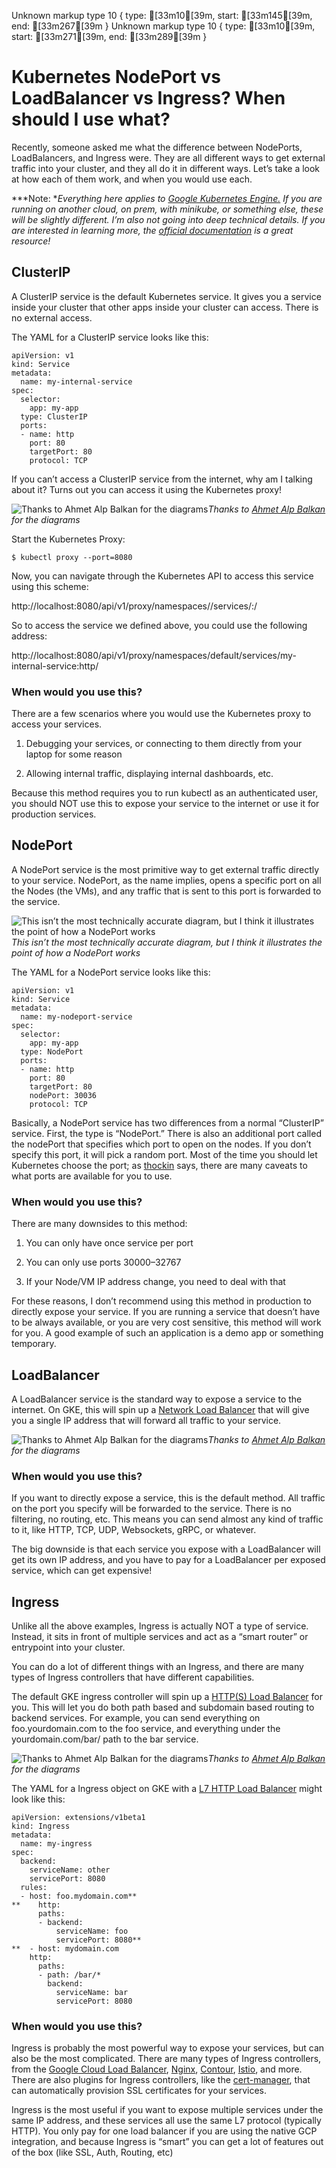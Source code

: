 Unknown markup type 10 { type: [33m10[39m, start: [33m145[39m, end: [33m267[39m }
Unknown markup type 10 { type: [33m10[39m, start: [33m271[39m, end: [33m289[39m }

# Kubernetes NodePort vs LoadBalancer vs Ingress? When should I use what?

Recently, someone asked me what the difference between NodePorts, LoadBalancers, and Ingress were. They are all different ways to get external traffic into your cluster, and they all do it in different ways. Let’s take a look at how each of them work, and when you would use each.

***Note: **Everything here applies to [Google Kubernetes Engine.](https://cloud.google.com/gke) If you are running on another cloud, on prem, with minikube, or something else, these will be slightly different. I’m also not going into deep technical details. If you are interested in learning more, the [official documentation](https://kubernetes.io/docs/concepts/services-networking/service/) is a great resource!*

## ClusterIP

A ClusterIP service is the default Kubernetes service. It gives you a service inside your cluster that other apps inside your cluster can access. There is no external access.

The YAML for a ClusterIP service looks like this:

    apiVersion: v1
    kind: Service
    metadata:  
      name: my-internal-service
    spec:
      selector:    
        app: my-app
      type: ClusterIP
      ports:  
      - name: http
        port: 80
        targetPort: 80
        protocol: TCP

If you can’t access a ClusterIP service from the internet, why am I talking about it? Turns out you can access it using the Kubernetes proxy!

![Thanks to [Ahmet Alp Balkan](undefined) for the diagrams](https://cdn-images-1.medium.com/max/2000/1*I4j4xaaxsuchdvO66V3lAg.png)*Thanks to [Ahmet Alp Balkan](undefined) for the diagrams*

Start the Kubernetes Proxy:

    $ kubectl proxy --port=8080

Now, you can navigate through the Kubernetes API to access this service using this scheme:

http://localhost:8080/api/v1/proxy/namespaces/<NAMESPACE>/services/<SERVICE-NAME>:<PORT-NAME>/

So to access the service we defined above, you could use the following address:

http://localhost:8080/api/v1/proxy/namespaces/default/services/my-internal-service:http/

### When would you use this?

There are a few scenarios where you would use the Kubernetes proxy to access your services.

1. Debugging your services, or connecting to them directly from your laptop for some reason

1. Allowing internal traffic, displaying internal dashboards, etc.

Because this method requires you to run kubectl as an authenticated user, you should NOT use this to expose your service to the internet or use it for production services.

## NodePort

A NodePort service is the most primitive way to get external traffic directly to your service. NodePort, as the name implies, opens a specific port on all the Nodes (the VMs), and any traffic that is sent to this port is forwarded to the service.

![This isn’t the most technically accurate diagram, but I think it illustrates the point of how a NodePort works](https://cdn-images-1.medium.com/max/2094/1*CdyUtG-8CfGu2oFC5s0KwA.png)*This isn’t the most technically accurate diagram, but I think it illustrates the point of how a NodePort works*

The YAML for a NodePort service looks like this:

    apiVersion: v1
    kind: Service
    metadata:  
      name: my-nodeport-service
    spec:
      selector:    
        app: my-app
      type: NodePort
      ports:  
      - name: http
        port: 80
        targetPort: 80
        nodePort: 30036
        protocol: TCP

Basically, a NodePort service has two differences from a normal “ClusterIP” service. First, the type is “NodePort.” There is also an additional port called the nodePort that specifies which port to open on the nodes. If you don’t specify this port, it will pick a random port. Most of the time you should let Kubernetes choose the port; as [thockin](undefined) says, there are many caveats to what ports are available for you to use.

### When would you use this?

There are many downsides to this method:

1. You can only have once service per port

1. You can only use ports 30000–32767

1. If your Node/VM IP address change, you need to deal with that

For these reasons, I don’t recommend using this method in production to directly expose your service. If you are running a service that doesn’t have to be always available, or you are very cost sensitive, this method will work for you. A good example of such an application is a demo app or something temporary.

## LoadBalancer

A LoadBalancer service is the standard way to expose a service to the internet. On GKE, this will spin up a [Network Load Balancer](https://cloud.google.com/compute/docs/load-balancing/network/) that will give you a single IP address that will forward all traffic to your service.

![Thanks to [Ahmet Alp Balkan](undefined) for the diagrams](https://cdn-images-1.medium.com/max/2000/1*P-10bQg_1VheU9DRlvHBTQ.png)*Thanks to [Ahmet Alp Balkan](undefined) for the diagrams*

### When would you use this?

If you want to directly expose a service, this is the default method. All traffic on the port you specify will be forwarded to the service. There is no filtering, no routing, etc. This means you can send almost any kind of traffic to it, like HTTP, TCP, UDP, Websockets, gRPC, or whatever.

The big downside is that each service you expose with a LoadBalancer will get its own IP address, and you have to pay for a LoadBalancer per exposed service, which can get expensive!

## Ingress

Unlike all the above examples, Ingress is actually NOT a type of service. Instead, it sits in front of multiple services and act as a “smart router” or entrypoint into your cluster.

You can do a lot of different things with an Ingress, and there are many types of Ingress controllers that have different capabilities.

The default GKE ingress controller will spin up a [HTTP(S) Load Balancer](https://cloud.google.com/compute/docs/load-balancing/http/) for you. This will let you do both path based and subdomain based routing to backend services. For example, you can send everything on foo.yourdomain.com to the foo service, and everything under the yourdomain.com/bar/ path to the bar service.

![Thanks to [Ahmet Alp Balkan](undefined) for the diagrams](https://cdn-images-1.medium.com/max/3970/1*KIVa4hUVZxg-8Ncabo8pdg.png)*Thanks to [Ahmet Alp Balkan](undefined) for the diagrams*

The YAML for a Ingress object on GKE with a [L7 HTTP Load Balancer](https://cloud.google.com/compute/docs/load-balancing/http/) might look like this:

    apiVersion: extensions/v1beta1
    kind: Ingress
    metadata:
      name: my-ingress
    spec:
      backend:
        serviceName: other
        servicePort: 8080
      rules:
      - host: foo.mydomain.com**
    **    http:
          paths:
          - backend:
              serviceName: foo
              servicePort: 8080**
    **  - host: mydomain.com
        http:
          paths:
          - path: /bar/*
            backend:
              serviceName: bar
              servicePort: 8080

### When would you use this?

Ingress is probably the most powerful way to expose your services, but can also be the most complicated. There are many types of Ingress controllers, from the [Google Cloud Load Balancer](https://cloud.google.com/kubernetes-engine/docs/tutorials/http-balancer), [Nginx](https://github.com/kubernetes/ingress-nginx), [Contour](https://github.com/heptio/contour), [Istio](https://istio.io/docs/tasks/traffic-management/ingress.html), and more. There are also plugins for Ingress controllers, like the [cert-manager](https://github.com/jetstack/cert-manager), that can automatically provision SSL certificates for your services.

Ingress is the most useful if you want to expose multiple services under the same IP address, and these services all use the same L7 protocol (typically HTTP). You only pay for one load balancer if you are using the native GCP integration, and because Ingress is “smart” you can get a lot of features out of the box (like SSL, Auth, Routing, etc)
